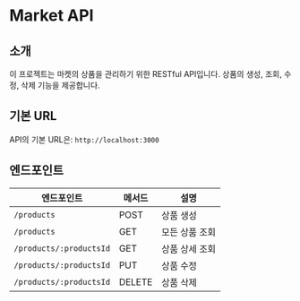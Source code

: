 # Market API

## 소개
이 프로젝트는 마켓의 상품을 관리하기 위한 RESTful API입니다. 상품의 생성, 조회, 수정, 삭제 기능을 제공합니다.

## 기본 URL
API의 기본 URL은: `http://localhost:3000`

## 엔드포인트

| 엔드포인트                | 메서드 | 설명           | 
|---------------------------|--------|----------------|
| `/products`               | POST   | 상품 생성      |  
| `/products`               | GET    | 모든 상품 조회 | 
| `/products/:productsId`   | GET    | 상품 상세 조회 | 
| `/products/:productsId`   | PUT    | 상품 수정      |    
| `/products/:productsId`   | DELETE | 상품 삭제      |   